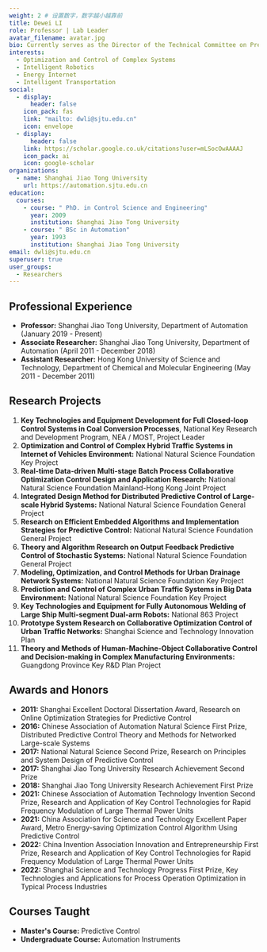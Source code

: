 ```yaml
---
weight: 2 # 设置数字，数字越小越靠前
title: Dewei LI
role: Professor | Lab Leader
avatar_filename: avatar.jpg
bio: Currently serves as the Director of the Technical Committee on Predictive Control and Intelligent Decision of Chinese Association of Automation, Member of the Control Theory and Applications Education Working Group, and Editorial Member of Control Engineering Practice. He has led over 20 national-level projects, including Key Projects, General Projects and International Cooperation Projects from NSFC, Key Research and Development Programs from MOST. He has also undertaken more than 20 commissioned projects from key enterprises.
interests:
  - Optimization and Control of Complex Systems
  - Intelligent Robotics
  - Energy Internet
  - Intelligent Transportation
social:
  - display:
      header: false
    icon_pack: fas
    link: "mailto: dwli@sjtu.edu.cn"
    icon: envelope
  - display:
      header: false
    link: https://scholar.google.co.uk/citations?user=mLSocOwAAAAJ
    icon_pack: ai
    icon: google-scholar
organizations:
  - name: Shanghai Jiao Tong University
    url: https://automation.sjtu.edu.cn
education:
  courses:
    - course: " PhD. in Control Science and Engineering"
      year: 2009
      institution: Shanghai Jiao Tong University
    - course: " BSc in Automation"
      year: 1993
      institution: Shanghai Jiao Tong University
email: dwli@sjtu.edu.cn
superuser: true
user_groups:
  - Researchers
---
```

## Professional Experience

* **Professor:** Shanghai Jiao Tong University, Department of Automation (January 2019 - Present)
* **Associate Researcher:** Shanghai Jiao Tong University, Department of Automation (April 2011 - December 2018)
* **Assistant Researcher:** Hong Kong University of Science and Technology, Department of Chemical and Molecular Engineering (May 2011 - December 2011)

## Research Projects

1. **Key Technologies and Equipment Development for Full Closed-loop Control Systems in Coal Conversion Processes**, National Key Research and Development Program, NEA / MOST, Project Leader
2. **Optimization and Control of Complex Hybrid Traffic Systems in Internet of Vehicles Environment:** National Natural Science Foundation Key Project
3. **Real-time Data-driven Multi-stage Batch Process Collaborative Optimization Control Design and Application Research:** National Natural Science Foundation Mainland-Hong Kong Joint Project
4. **Integrated Design Method for Distributed Predictive Control of Large-scale Hybrid Systems:** National Natural Science Foundation General Project
5. **Research on Efficient Embedded Algorithms and Implementation Strategies for Predictive Control:** National Natural Science Foundation General Project
6. **Theory and Algorithm Research on Output Feedback Predictive Control of Stochastic Systems:** National Natural Science Foundation General Project
7. **Modeling, Optimization, and Control Methods for Urban Drainage Network Systems:** National Natural Science Foundation Key Project
8. **Prediction and Control of Complex Urban Traffic Systems in Big Data Environment:** National Natural Science Foundation Key Project
9. **Key Technologies and Equipment for Fully Autonomous Welding of Large Ship Multi-segment Dual-arm Robots:** National 863 Project
10. **Prototype System Research on Collaborative Optimization Control of Urban Traffic Networks:** Shanghai Science and Technology Innovation Plan
11. **Theory and Methods of Human-Machine-Object Collaborative Control and Decision-making in Complex Manufacturing Environments:** Guangdong Province Key R&D Plan Project

## Awards and Honors

* **2011:** Shanghai Excellent Doctoral Dissertation Award, Research on Online Optimization Strategies for Predictive Control
* **2016:** Chinese Association of Automation Natural Science First Prize, Distributed Predictive Control Theory and Methods for Networked Large-scale Systems
* **2017:** National Natural Science Second Prize, Research on Principles and System Design of Predictive Control
* **2017:** Shanghai Jiao Tong University Research Achievement Second Prize
* **2018:** Shanghai Jiao Tong University Research Achievement First Prize
* **2021:** Chinese Association of Automation Technology Invention Second Prize, Research and Application of Key Control Technologies for Rapid Frequency Modulation of Large Thermal Power Units
* **2021:** China Association for Science and Technology Excellent Paper Award, Metro Energy-saving Optimization Control Algorithm Using Predictive Control
* **2022:** China Invention Association Innovation and Entrepreneurship First Prize, Research and Application of Key Control Technologies for Rapid Frequency Modulation of Large Thermal Power Units
* **2022:** Shanghai Science and Technology Progress First Prize, Key Technologies and Applications for Process Operation Optimization in Typical Process Industries

## Courses Taught

* **Master's Course:** Predictive Control
* **Undergraduate Course:** Automation Instruments
